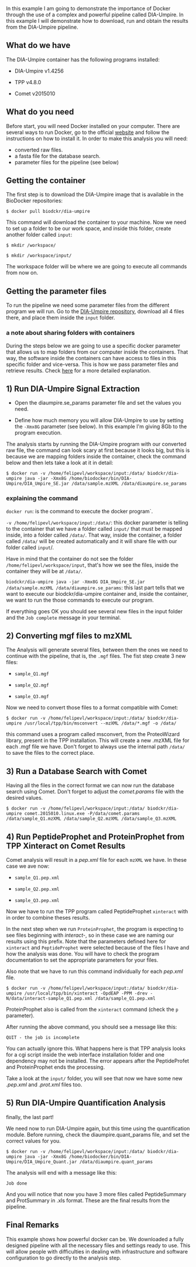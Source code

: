 In this example I am going to demonstrate the importance of Docker through the use of a complex and powerful pipeline called DIA-Umpire. In this example I will demonstrate how to download, run and obtain the results from the DIA-Umpire pipeline.

## What do we have

The DIA-Umpire container has the following programs installed:

* DIA-Umpire v1.4256

* TPP v4.8.0

* Comet v2015010

## What do you need

Before start, you will need Docker installed on your computer. There are several ways to run Docker, go to the official [website](https://docs.docker.com/installation/) and follow the instructions on how to install it.
In order to make this analysis you will need:

* converted raw files.
* a fasta file for the database search.
* parameter files for the pipeline (see below)

## Getting the container

The first step is to download the DIA-Umpire image that is available in the BioDocker repositories:

`$ docker pull biodckr/dia-umpire`

This command will download the container to your machine. Now we need to set up a folder to be our work space, and inside this folder, create another folder called `input`:

`$ mkdir /workspace/`

`$ mkdir /workspace/input/`

The workspace folder will be where we are going to execute all commands from now on.

## Getting the parameter files

To run the pipeline we need some parameter files from the different program we will run. Go to the [DIA-Umpire repository](https://github.com/BioDocker/containers/tree/master/DIA-Umpire/1.4256/input), download all 4 files there, and place them inside the `input` folder.

### a note about sharing folders with containers

During the steps below we are going to use a specific docker parameter that allows us to map folders from our computer inside the containers. That way, the software inside the containers can have access to files in this specific folder and vice-versa. This is how we pass parameter files and retrieve results. Check [here](https://github.com/BioDocker/biodocker/wiki/Using-input--and-Output-files) for a more detailed explanation.

## 1) Run DIA-Umpire Signal Extraction

* Open the diaumpire.se_params parameter file and set the values you need.

* Define how much memory you will allow DIA-Umpire to use by setting the `-Xmx8G` parameter (see below). In this example I'm giving 8Gb to the program execution.

The analysis starts by running the DIA-Umpire program with our converted raw file, the command can look scary at first because it looks big, but this is because we are mapping folders inside the container, check the command below and then lets take a look at it in detail:

`$ docker run -v /home/felipevl/workspace/input:/data/ biodckr/dia-umpire java -jar -Xmx8G /home/biodocker/bin/DIA-Umpire/DIA_Umpire_SE.jar /data/sample.mzXML /data/diaumpire.se_params`

### explaining the command

`docker run`: is the command to execute the docker program`.

`-v /home/felipevl/workspace/input:/data/`: this docker parameter is telling to the container that we have a folder called `input/` that must be mapped inside, into a folder called `/data/`. That way, inside the container, a folder called `/data/` will be created automatically and it will share file with our folder called `input`/.

Have in mind that the container do not see the folder `/home/felipevl/workspace/input`, that's how we see the files, inside the container they will be at `/data/`.

`biodckr/dia-umpire java -jar -Xmx8G DIA_Umpire_SE.jar /data/sample.mzXML /data/diaumpire.se_params`: this last part tells that we want to execute our biodckr/dia-umpire container and, inside the container, we want to run the those commands to execute our program.

If everything goes OK you should see several new files in the input folder and the `Job complete` message in your terminal.


## 2) Converting mgf files to mzXML

The Analysis will generate several files, between them the ones we need to continue with the pipeline, that is, the `.mgf` files. The fist step create 3 new files:

* `sample_Q1.mgf`

* `sample_Q2.mgf`

* `sample_Q3.mgf`

Now we need to convert those files to a format compatible with Comet:

`$ docker run -v /home/felipevl/workspace/input:/data/ biodckr/dia-umpire /usr/local/tpp/bin/msconvert --mzXML /data/*.mgf -o /data/`

this command uses a program called msconvert, from the ProteoWizard library, present in the TPP installation. This will create a new .mzXML file for each .mgf file we have. Don't forget to always use the internal path `/data/` to save the files to the correct place.

## 3) Run a Database Search with Comet

Having all the files in the correct format we can now run the database search using Comet. Don't forget to adjust the _comet.params_ file with the desired values.

`$ docker run -v /home/felipevl/workspace/input:/data/ biodckr/dia-umpire comet.2015010.linux.exe -P/data/comet.params /data/sample_Q1.mzXML /data/sample_Q2.mzXML /data/sample_Q3.mzXML`


## 4) Run PeptideProphet and ProteinProphet from TPP Xinteract on Comet Results

Comet analysis will result in a _pep.xml_ file for each `mzXML` we have. In these case we ave now:

* `sample_Q1.pep.xml`

* `sample_Q2.pep.xml`

* `sample_Q3.pep.xml`

Now we have to run the TPP program called PeptideProphet `xinteract` with  in order to combine theses results.

In the next step when we run `ProteinProphet`, the program is expecting to see files beginning with _interact-_, so in these case we are naming our results using this prefix. Note that the parameters defined here for `xinteract` and `PeptideProphet` were selected because of the files I have and how the analysis was done. You will have to check the program documentation to set the appropriate parameters for your files.

Also note that we have to run this command individually for each _pep.xml_ file.

`$ docker run -v /home/felipevl/workspace/input:/data/ biodckr/dia-umpire /usr/local/tpp/bin/xinteract -OpdEAP -PPM -drev -N/data/interact-sample_Q1.pep.xml /data/sample_Q1.pep.xml`

ProteinProphet also is called from the `xinteract` command (check the `p` parameter).

After running the above command, you should see a message like this:

`QUIT - the job is incomplete`

You can actually ignore this. What happens here is that TPP analysis looks for a cgi script inside the web interface installation folder and one dependency may not be installed. The error appears after the PeptideProfet and ProteinProphet ends the processing.

Take a look at the `input/` folder, you will see that now we have some new _.pep.xml_ and _.prot.xml_ files too.


## 5) Run DIA-Umpire Quantification Analysis

finally, the last part!

We need now to run DIA-Umpire again, but this time using the quantification module. Before running, check the diaumpire.quant_params file, and set the correct values for you.

`$ docker run -v /home/felipevl/workspace/input:/data/ biodckr/dia-umpire java -jar -Xmx8G /home/biodocker/bin/DIA-Umpire/DIA_Umpire_Quant.jar /data/diaumpire.quant_params`

The analysis will end with a message like this:

`Job done`

And you will notice that now you have 3 more files called PeptideSummary and ProtSummary in .xls format. These are the final results from the pipeline.

## Final Remarks

This example shows how powerful docker can be. We downloaded a fully designed pipeline with all the necessary files and settings ready to use. This will allow people with difficulties in dealing with infrastructure and software configuration to go directly to the analysis step.
